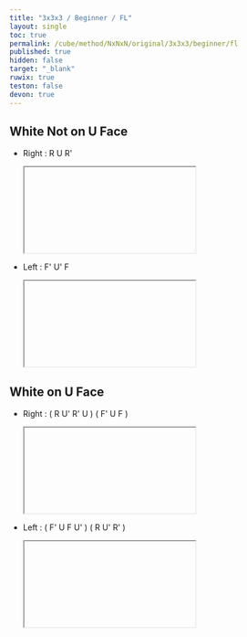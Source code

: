 ```yaml
---
title: "3x3x3 / Beginner / FL"
layout: single
toc: true
permalink: /cube/method/NxNxN/original/3x3x3/beginner/fl
published: true
hidden: false
target: "_blank"
ruwix: true
teston: false
devon: true
---
```

<span
  id     = "cube"
  teston = "{{page.teston}}"
  devon  = "{{page.devon}}"
  colored = "DF DR DFR" >
</span>

<head>
  <base target = "{{page.target}}">
</head>



## White Not on U Face

- Right : R U R'

  <iframe
    alg = "R U R'"
  ></iframe>

- Left : F' U' F

  <iframe
    alg = "F' U' F"
  ></iframe>



## White on U Face

- Right : ( R U' R' U ) ( F' U F )

  <iframe
    alg = "R U' R' U F' U F"
  ></iframe>

- Left : ( F' U F U' ) ( R U' R' )

  <iframe
    alg = "F' U F U' R U' R'"
  ></iframe>
